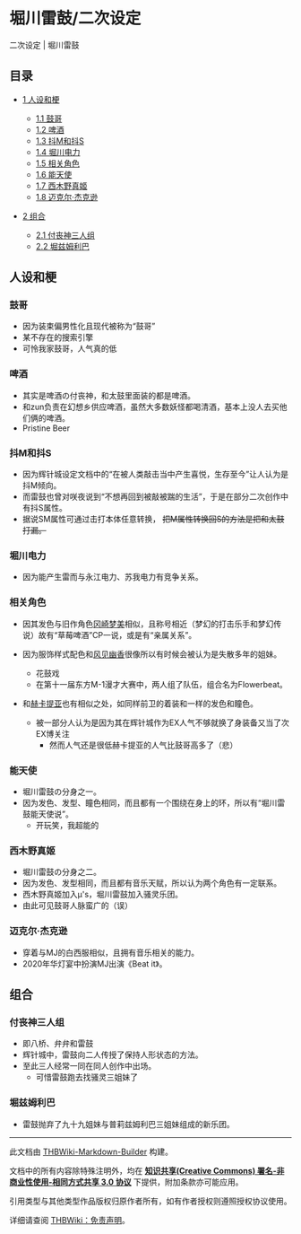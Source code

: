 # 堀川雷鼓/二次设定

<!-- source html: G:\repos\THBWiki-Markdown-Builder\THBWikiMarkdown\Temp\main\0\0e\ns0%3A%E5%A0%80%E5%B7%9D%E9%9B%B7%E9%BC%93%2F%E4%BA%8C%E6%AC%A1%E8%AE%BE%E5%AE%9A.html -->

二次设定 | 堀川雷鼓


## 目录

- [1 人设和梗](#人设和梗)

  - [1.1 鼓哥](#鼓哥)
  - [1.2 啤酒](#啤酒)
  - [1.3 抖M和抖S](#抖M和抖S)
  - [1.4 堀川电力](#堀川电力)
  - [1.5 相关角色](#相关角色)
  - [1.6 能天使](#能天使)
  - [1.7 西木野真姬](#西木野真姬)
  - [1.8 迈克尔·杰克逊](#迈克尔·杰克逊)



- [2 组合](#组合)

  - [2.1 付丧神三人组](#付丧神三人组)
  - [2.2 堀兹姆利巴](#堀兹姆利巴)








## 人设和梗

### 鼓哥
- 因为装束偏男性化且现代被称为“鼓哥”
- 某不存在的搜索引擎
- 可怜我家鼓哥，人气真的低


### 啤酒
- 其实是啤酒の付丧神，和太鼓里面装的都是啤酒。
- 和zun负责在幻想乡供应啤酒，虽然大多数妖怪都喝清酒，基本上没人去买他们俩的啤酒。
- Pristine Beer


### 抖M和抖S
- 因为辉针城设定文档中的“在被人类敲击当中产生喜悦，生存至今”让人认为是抖M倾向。
- 而雷鼓也曾对咲夜说到“不想再回到被敲被踹的生活”，于是在部分二次创作中有抖S属性。
- 据说SM属性可通过击打本体任意转换， ~~把M属性转换回S的方法是把和太鼓打漏。~~ 


### 堀川电力
- 因为能产生雷而与永江电力、苏我电力有竞争关系。


### 相关角色
- 因其发色与旧作角色[冈崎梦美](./冈崎梦美.md)相似，且称号相近（梦幻的打击乐手和梦幻传说）故有“草莓啤酒”CP一说，或是有“亲属关系”。
- 因为服饰样式配色和[风见幽香](./风见幽香.md)很像所以有时候会被认为是失散多年的姐妹。
  - 花鼓戏
  - 在第十一届东方M-1漫才大赛中，两人组了队伍，组合名为Flowerbeat。

- 和[赫卡提亚](./赫卡提亚.md)也有相似之处，如同样前卫的着装和一样的发色和瞳色。
  - 被一部分人认为是因为其在辉针城作为EX人气不够就换了身装备又当了次EX博关注
    - 然而人气还是很低赫卡提亚的人气比鼓哥高多了（悲）




### 能天使
- 堀川雷鼓の分身之一。
- 因为发色、发型、瞳色相同，而且都有一个围绕在身上的环，所以有“堀川雷鼓能天使说”。
  - 开玩笑，我超能的



### 西木野真姬
- 堀川雷鼓の分身之二。
- 因为发色、发型相同，而且都有音乐天赋，所以认为两个角色有一定联系。
- 西木野真姬加入μ's，堀川雷鼓加入骚灵乐团。
- 由此可见鼓哥人脉蛮广的（误）


### 迈克尔·杰克逊
- 穿着与MJ的白西服相似，且拥有音乐相关的能力。
- 2020年华灯宴中扮演MJ出演《Beat it》。


## 组合

### 付丧神三人组
- 即八桥、弁弁和雷鼓
- 辉针城中，雷鼓向二人传授了保持人形状态的方法。
- 至此三人经常一同在同人创作中出场。
  - 可惜雷鼓跑去找骚灵三姐妹了



### 堀兹姆利巴
- 雷鼓抛弃了九十九姐妹与普莉兹姆利巴三姐妹组成的新乐团。





---

此文档由 [THBWiki-Markdown-Builder](https://github.com/Delsin-Yu/THBWiki-Markdown-Builder) 构建。

文档中的所有内容除特殊注明外，均在 [**知识共享(Creative Commons) 署名-非商业性使用-相同方式共享 3.0 协议**](https://creativecommons.org/licenses/by-sa/3.0/deed.zh-hans) 下提供，附加条款亦可能应用。

引用类型与其他类型作品版权归原作者所有，如有作者授权则遵照授权协议使用。

详细请查阅 [THBWiki：免责声明](https://thbwiki.cc/THBWiki:%E5%85%8D%E8%B4%A3%E5%A3%B0%E6%98%8E)。

